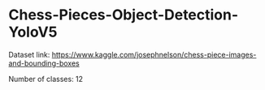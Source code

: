# Chess-Pieces-Object-Detection-YoloV5

Dataset link: https://www.kaggle.com/josephnelson/chess-piece-images-and-bounding-boxes

Number of classes: 12
